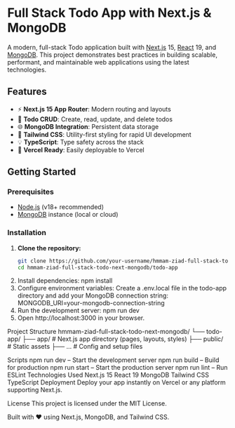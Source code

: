# Full Stack Todo App with Next.js & MongoDB

A modern, full-stack Todo application built with [Next.js](https://nextjs.org/) 15, [React](https://react.dev/) 19, and [MongoDB](https://www.mongodb.com/). This project demonstrates best practices in building scalable, performant, and maintainable web applications using the latest technologies.

## Features

- ⚡ **Next.js 15 App Router**: Modern routing and layouts
- 📝 **Todo CRUD**: Create, read, update, and delete todos
- 🌐 **MongoDB Integration**: Persistent data storage
- 🎨 **Tailwind CSS**: Utility-first styling for rapid UI development
- 💡 **TypeScript**: Type safety across the stack
- 🚀 **Vercel Ready**: Easily deployable to Vercel

## Getting Started

### Prerequisites

- [Node.js](https://nodejs.org/) (v18+ recommended)
- [MongoDB](https://www.mongodb.com/) instance (local or cloud)

### Installation

1. **Clone the repository:**
   ```sh
   git clone https://github.com/your-username/hmmam-ziad-full-stack-todo-next-mongodb.git
   cd hmmam-ziad-full-stack-todo-next-mongodb/todo-app
   
2. Install dependencies:
    npm install
3. Configure environment variables:
    Create a .env.local file in the todo-app directory and add your MongoDB connection string:
    MONGODB_URI=your-mongodb-connection-string
4. Run the development server:
    npm run dev
5. Open http://localhost:3000 in your browser.


Project Structure
hmmam-ziad-full-stack-todo-next-mongodb/
  └── todo-app/
      ├── app/              # Next.js app directory (pages, layouts, styles)
      ├── public/           # Static assets
      ├── ...               # Config and setup files

Scripts
npm run dev – Start the development server
npm run build – Build for production
npm run start – Start the production server
npm run lint – Run ESLint
Technologies Used
Next.js 15
React 19
MongoDB
Tailwind CSS
TypeScript
Deployment
Deploy your app instantly on Vercel or any platform supporting Next.js.

License
This project is licensed under the MIT License.

Built with ❤️ using Next.js, MongoDB, and Tailwind CSS.